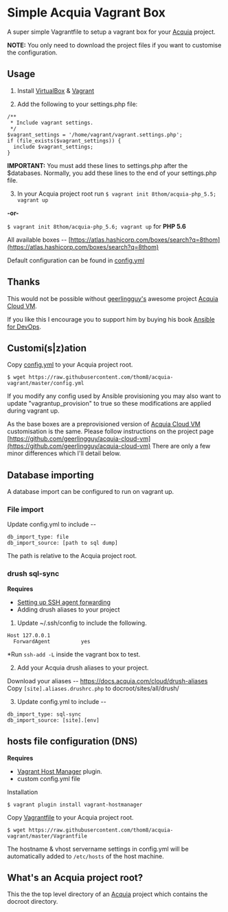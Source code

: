 # Simple Acquia Vagrant Box
A super simple Vagrantfile to setup a vagrant box for your [Acquia](https://www.acquia.com/) project.

**NOTE:** You only need to download the project files if you want to customise the configuration.

## Usage

  1. Install [VirtualBox](https://www.virtualbox.org/wiki/Downloads) & [Vagrant](https://www.vagrantup.com/downloads.html)

  2. Add the following to your settings.php file:

  ```
  /**
   * Include vagrant settings.
   */
  $vagrant_settings = '/home/vagrant/vagrant.settings.php';
  if (file_exists($vagrant_settings)) {
    include $vagrant_settings;
  }
  ```

  **IMPORTANT:** You must add these lines to settings.php after the
  $databases. Normally, you add these lines to the end of your
  settings.php file.

  3. In your Acquia project root run `$ vagrant init 8thom/acquia-php_5.5; vagrant up`

  **-or-**

  `$ vagrant init 8thom/acquia-php_5.6; vagrant up` for **PHP 5.6**

  All available boxes -- [https://atlas.hashicorp.com/boxes/search?q=8thom](https://atlas.hashicorp.com/boxes/search?q=8thom)

Default configuration can be found in [config.yml](https://github.com/thom8/acquia-vagrant/blob/master/config.yml)

## Thanks

This would not be possible without [geerlingguy's](https://github.com/geerlingguy) awesome project [Acquia Cloud VM](https://github.com/geerlingguy/acquia-cloud-vm).

If you like this I encourage you to support him by buying his book [Ansible for DevOps](http://ansiblefordevops.com/).

## Customi(s|z)ation

Copy [config.yml](https://raw.githubusercontent.com/thom8/acquia-vagrant/master/config.yml) to your Acquia project root.

`$ wget https://raw.githubusercontent.com/thom8/acquia-vagrant/master/config.yml`

If you modify any config used by Ansible provisioning you may also want to update "vagrantup_provision" to true so these modifications are applied during vagrant up.

As the base boxes are a preprovisioned version of [Acquia Cloud VM](https://github.com/geerlingguy/acquia-cloud-vm) customisation is the same.
Please follow instructions on the project page [https://github.com/geerlingguy/acquia-cloud-vm](https://github.com/geerlingguy/acquia-cloud-vm)
There are only a few minor differences which I'll detail below.

## Database importing

A database import can be configured to run on vagrant up.

### File import

Update config.yml to include --

```
db_import_type: file
db_import_source: [path to sql dump]
```

The path is relative to the Acquia project root.

### drush sql-sync

  **Requires**
  - [Setting up SSH agent forwarding](https://developer.github.com/guides/using-ssh-agent-forwarding/#setting-up-ssh-agent-forwarding)
  - Adding drush aliases to your project

  1. Update ~/.ssh/config to include the following.

  ```
  Host 127.0.0.1
    ForwardAgent          yes
  ```

  *Run `ssh-add -L` inside the vagrant box to test.

  2. Add your Acquia drush aliases to your project.

  Download your aliases -- https://docs.acquia.com/cloud/drush-aliases
  Copy `[site].aliases.drushrc.php` to docroot/sites/all/drush/

  3. Update config.yml to include --

  ```
  db_import_type: sql-sync
  db_import_source: [site].[env]
  ```

## hosts file configuration (DNS)

**Requires**
- [Vagrant Host Manager](https://github.com/smdahlen/vagrant-hostmanager) plugin.
- custom config.yml file

Installation

`$ vagrant plugin install vagrant-hostmanager`

Copy [Vagrantfile](https://raw.githubusercontent.com/thom8/acquia-vagrant/master/Vagrantfile) to your Acquia project root.

`$ wget https://raw.githubusercontent.com/thom8/acquia-vagrant/master/Vagrantfile`

The hostname & vhost servername settings in config.yml will be automatically added to `/etc/hosts` of the host machine.

## What's an Acquia project root?

This the the top level directory of an [Acquia](https://www.acquia.com/) project which contains the docroot directory.
